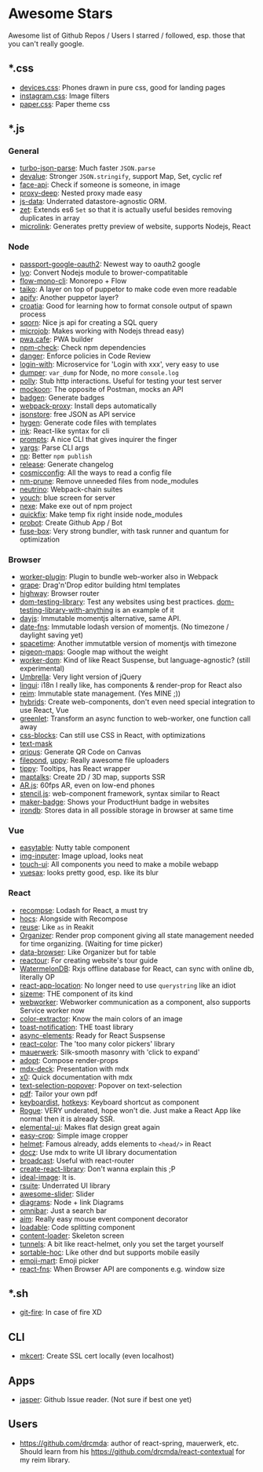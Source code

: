 # Awesome Stars

Awesome list of Github Repos / Users I starred / followed, esp. those that you can't really google.

## *.css

- [devices.css](https://github.com/picturepan2/devices.css): Phones drawn in pure css, good for landing pages
- [instagram.css](https://github.com/picturepan2/instagram.css): Image filters
- [paper.css](https://github.com/papercss/papercss): Paper theme css

## *.js

### General
- [turbo-json-parse](https://github.com/mafintosh/turbo-json-parse): Much faster `JSON.parse`
- [devalue](https://github.com/Rich-Harris/devalue): Stronger `JSON.stringify`, support Map, Set, cyclic ref
- [face-api](https://github.com/justadudewhohacks/face-api.js): Check if someone is someone, in image
- [proxy-deep](https://github.com/samvv/js-proxy-deep): Nested proxy made easy
- [js-data](https://github.com/js-data/js-data): Underrated datastore-agnostic ORM.
- [zet](https://github.com/terkelg/zet): Extends es6 `Set` so that it is actually useful besides removing duplicates in array
- [microlink](https://github.com/microlinkhq/sdk): Generates pretty preview of website, supports Nodejs, React

### Node

- [passport-google-oauth2](https://github.com/jaredhanson/passport-google-oauth2): Newest way to oauth2 google
- [lyo](https://github.com/bokub/lyo): Convert Nodejs module to brower-compatitable
- [flow-mono-cli](https://github.com/ImmoweltGroup/flow-mono-cli): Monorepo + Flow
- [taiko](https://github.com/getgauge/taiko): A layer on top of puppetor to make code even more readable
- [apify](https://github.com/apifytech/apify-js): Another puppetor layer?
- [croatia](https://github.com/egoist/croatia): Good for learning how to format console output of spawn process
- [sqorn](https://github.com/lusakasa/sqorn): Nice js api for creating a SQL query
- [microjob](https://github.com/wilk/microjob): Makes working with Nodejs thread easy)
- [pwa.cafe](https://github.com/lukeed/pwa): PWA builder
- [npm-check](https://github.com/dylang/npm-check): Check npm dependencies
- [danger](https://github.com/danger/danger-js): Enforce policies in Code Review
- [login-with](https://github.com/lipp/login-with): Microservice for 'Login with xxx', very easy to use
- [dumper](https://github.com/ziishaned/dumper.js): `var_dump` for Node, no more `console.log`
- [polly](https://github.com/Netflix/pollyjs): Stub http interactions. Useful for testing your test server
- [mockoon](https://github.com/255kb/mockoon): The opposite of Postman, mocks an API
- [badgen](https://github.com/amio/badgen): Generate badges
- [webpack-proxy](https://github.com/egoist/webpack-proxy): Install deps automatically
- [jsonstore](https://github.com/bluzi/jsonstore): free JSON as API service
- [hygen](https://github.com/jondot/hygen): Generate code files with templates
- [ink](https://github.com/vadimdemedes/ink): React-like syntax for cli
- [prompts](https://github.com/terkelg/prompts): A nice CLI that gives inquirer the finger
- [yargs](https://github.com/yargs/yargs): Parse CLI args
- [np](https://github.com/sindresorhus/np): Better `npm publish`
- [release](https://github.com/zeit/release): Generate changelog
- [cosmicconfig](https://github.com/davidtheclark/cosmiconfig): All the ways to read a config file
- [nm-prune](https://github.com/pingyhq/nm-prune): Remove unneeded files from node_modules
- [neutrino](https://github.com/neutrinojs/neutrino): Webpack-chain suites
- [youch](https://github.com/poppinss/youch): blue screen for server
- [nexe](https://github.com/nexe/nexe): Make exe out of npm project
- [quickfix](https://github.com/maxchehab/quickfix): Make temp fix right inside node_modules
- [probot](https://github.com/probot/probot): Create Github App / Bot
- [fuse-box](https://github.com/fuse-box/fuse-box): Very strong bundler, with task runner and quantum for optimization

### Browser

- [worker-plugin](https://github.com/GoogleChromeLabs/worker-plugin): Plugin to bundle web-worker also in Webpack
- [grape](https://github.com/artf/grapesjs): Drag'n'Drop editor building html templates
- [highway](https://github.com/Dogstudio/highway): Browser router
- [dom-testing-library](https://github.com/kentcdodds/dom-testing-library): Test any websites using best practices.
  [dom-testing-library-with-anything](https://github.com/kentcdodds/dom-testing-library-with-anything) is an example of it
- [dayjs](https://github.com/iamkun/dayjs): Immutable momentjs alternative, same API.
- [date-fns](https://github.com/date-fns/date-fns): Immutable lodash version of momentjs. (No timezone / daylight saving yet)
- [spacetime](https://github.com/spencermountain/spacetime): Another immutatble version of momentjs with timezone
- [pigeon-maps](https://github.com/mariusandra/pigeon-maps): Google map without the weight
- [worker-dom](https://github.com/ampproject/worker-dom): Kind of like React Suspense, but language-agnostic? (still experimental)
- [Umbrella](https://github.com/franciscop/umbrella): Very light version of jQuery
- [lingui](https://github.com/lingui/js-lingui): i18n I really like, has components & render-prop for React also
- [reim](https://github.com/IniZio/reim): Immutable state management. (Yes MINE ;))
- [hybrids](https://github.com/hybridsjs/hybrids): Create web-components, don't even need special integration to use React, Vue
- [greenlet](https://github.com/developit/greenlet): Transform an async function to web-worker, one function call away
- [css-blocks](https://github.com/linkedin/css-blocks): Can still use CSS in React, with optimizations
- [text-mask](https://github.com/text-mask/text-mask)
- [qrious](https://github.com/neocotic/qrious): Generate QR Code on Canvas
- [filepond](https://github.com/pqina/filepond), [uppy](https://github.com/transloadit/uppy): Really awesome file uploaders
- [tippy](https://github.com/atomiks/tippyjs): Tooltips, has React wrapper
- [maptalks](https://github.com/maptalks/maptalks.js): Create 2D / 3D map, supports SSR
- [AR.js](https://github.com/jeromeetienne/AR.js): 60fps AR, even on low-end phones
- [stencil.js](https://github.com/ionic-team/stencil): web-component framework, syntax similar to React
- [maker-badge](https://github.com/chriskonings/maker-badge): Shows your ProductHunt badge in websites
- [irondb](https://github.com/gruns/irondb): Stores data in all possible storage in browser at same time

### Vue
- [easytable](https://github.com/huangshuwei/vue-easytable): Nutty table component
- [img-inputer](https://github.com/waynecz/vue-img-inputer): Image upload, looks neat
- [touch-ui](https://github.com/uileader/touchui): All components you need to make a mobile webapp
- [vuesax](https://github.com/lusaxweb/vuesax): looks pretty good, esp. like its blur

### React

- [recompse](https://github.com/acdlite/recompose): Lodash for React, a must try
- [hocs](https://github.com/deepsweet/hocs): Alongside with Recompose
- [reuse](https://github.com/diegohaz/reuse): Like `as` in Reakit
- [Organizer](https://github.com/davidalekna/react-organizer): Render prop component giving all state management needed for time organizing. (Waiting for time picker)
- [data-browser](https://github.com/davidalekna/react-data-browser): Like Organizer but for table
- [reactour](https://github.com/elrumordelaluz/reactour): For creating website's tour guide
- [WatermelonDB](https://github.com/Nozbe/WatermelonDB): Rxjs offline database for React, can sync with online db, literally OP
- [react-app-location](https://github.com/bradstiff/react-app-location): No longer need to use `querystring` like an idiot
- [sizeme](https://github.com/ctrlplusb/react-sizeme): THE component of its kind
- [webworker](https://github.com/ghengeveld/react-webworker): Webworker communication as a component, also supports Service worker now
- [color-extractor](https://github.com/nitin42/react-color-extractor): Know the main colors of an image
- [toast-notification](https://github.com/jossmac/react-toast-notifications): THE toast library
- [async-elements](https://github.com/palmerhq/react-async-elements): Ready for React Suspsense
- [react-color](https://github.com/casesandberg/react-color): The 'too many color pickers' library
- [mauerwerk](https://github.com/drcmda/mauerwerk): Silk-smooth masonry with 'click to expand'
- [adopt](https://github.com/pedronauck/react-adopt): Compose render-props
- [mdx-deck](https://github.com/jxnblk/mdx-deck): Presentation with mdx
- [x0](https://github.com/c8r/x0): Quick documentation with mdx
- [text-selection-popover](https://github.com/juliankrispel/react-text-selection-popover): Popover on text-selection
- [pdf](https://github.com/diegomura/react-pdf): Tailor your own pdf
- [keyboardist](https://github.com/soska/react-keyboardist), [hotkeys](https://github.com/greena13/react-hotkeys): Keyboard shortcut as component
- [Rogue](https://github.com/alidcastano/rogue.js): VERY underated, hope won't die. Just make a React App like normal then it is already SSR.
- [elemental-ui](https://github.com/LINKIWI/react-elemental): Makes flat design great again
- [easy-crop](https://github.com/ricardo-ch/react-easy-crop): Simple image cropper
- [helmet](https://github.com/nfl/react-helmet): Famous already, adds elements to `<head/>` in React
- [docz](https://github.com/pedronauck/docz): Use mdx to write UI library documentation
- [broadcast](https://github.com/ReactTraining/react-broadcast): Useful with react-router
- [create-react-library](https://github.com/transitive-bullshit/create-react-library): Don't wanna explain this ;P
- [ideal-image](https://github.com/stereobooster/react-ideal-image): It is.
- [rsuite](https://github.com/rsuite/rsuite): Underrated UI library
- [awesome-slider](https://github.com/rcaferati/react-awesome-slider): Slider
- [diagrams](https://github.com/woodenconsulting/react-js-diagrams): Node + link Diagrams
- [omnibar](https://github.com/vutran/omnibar): Just a search bar
- [aim](https://github.com/gabrielbull/react-aim): Really easy mouse event component decorator
- [loadable](https://github.com/jamiebuilds/react-loadable): Code splitting component
- [content-loader](https://github.com/danilowoz/react-content-loader): Skeleton screen
- [tunnels](https://github.com/javivelasco/react-tunnels): A bit like react-helmet, only you set the target yourself
- [sortable-hoc](https://github.com/clauderic/react-sortable-hoc): Like other dnd but supports mobile easily
- [emoji-mart](https://github.com/missive/emoji-mart): Emoji picker
- [react-fns](https://github.com/jaredpalmer/react-fns): When Browser API are components e.g. window size

## *.sh

- [git-fire](https://github.com/qw3rtman/git-fire): In case of fire XD

## CLI
- [mkcert](https://github.com/FiloSottile/mkcert): Create SSL cert locally (even localhost)

## Apps

- [jasper](https://github.com/jasperapp/jasper): Github Issue reader. (Not sure if best one yet)

## Users

- https://github.com/drcmda: author of react-spring, mauerwerk, etc. Should learn from his https://github.com/drcmda/react-contextual for my reim library.

